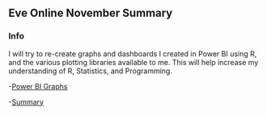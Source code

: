 ## Eve Online November Summary

### Info

I will try to re-create graphs and dashboards I created in Power BI using R, and the various plotting libraries available to me. This will help increase my understanding of R, Statistics, and Programming.




-[Power BI Graphs](https://github.com/Nautikus/Eve-Online-November/tree/master/Power%20BI%20Pictures)

-[Summary](https://github.com/Nautikus/Eve-Online-November/blob/master/Summary.md)
